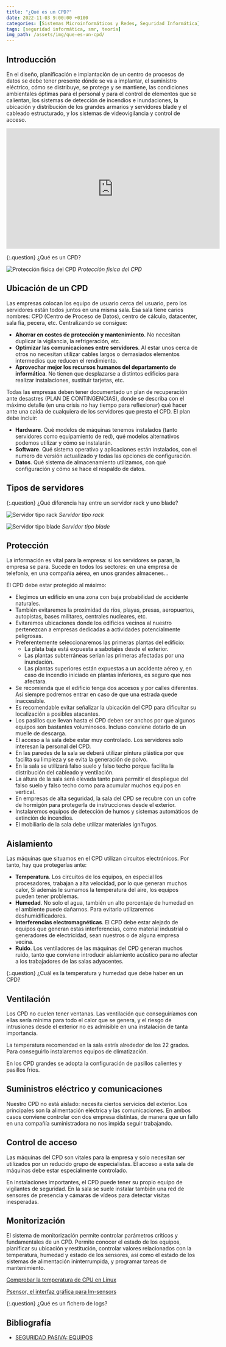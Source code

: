 ```yaml
---
title: "¿Qué es un CPD?"
date: 2022-11-03 9:00:00 +0100
categories: [Sistemas Microinformáticos y Redes, Seguridad Informática]
tags: [seguridad informática, smr, teoría]
img_path: /assets/img/que-es-un-cpd/
---
```


## Introducción

En el diseño, planificación e implantación de un centro de procesos de datos se debe tener presente dónde se va a implantar, el suministro eléctrico, cómo se distribuye, se protege y se mantiene, las condiciones ambientales óptimas para el personal y para el control de elementos que se calientan, los sistemas de detección de incendios e inundaciones, la ubicación y distribución de los grandes armarios y servidores blade y el cableado estructurado, y los sistemas de videovigilancia y control de acceso.

<iframe width="560" height="315" src="https://www.youtube.com/embed/DBI_jnlo6Nk" title="YouTube video player" frameborder="0" allow="accelerometer; autoplay; clipboard-write; encrypted-media; gyroscope; picture-in-picture" allowfullscreen></iframe>

{:.question}
¿Qué es un CPD?

![Protección fisica del CPD](proteccionFisicaCpd.jpg)
_Protección fisica del CPD_

## Ubicación de un CPD

Las empresas colocan los equipo de usuario cerca del usuario, pero los servidores están todos juntos en una misma sala. Esa sala tiene carios nombres: CPD (Centro de Proceso de Datos), centro de cálculo, datacenter, sala fía, pecera, etc. Centralizando se consigue:

- **Ahorrar en costes de protección y mantenimiento**. No necesitan duplicar la vigilancia, la refrigeración, etc.
- **Optimizar las comunicaciones entre servidores**. Al estar unos cerca de otros no necesitan utilizar cables largos o demasiados elementos intermedios que reducen el rendimiento.
- **Aprovechar mejor los recursos humanos del departamento de informática**. No tienen que desplazarse a distintos edificios para realizar instalaciones, sustituir tarjetas, etc.

Todas las empresas deben tener documentado un plan de recuperación ante desastres (PLAN DE CONTINGENCIAS), donde se describa con el máximo detalle (en una crisis no hay tiempo para reflexionar) qué hacer ante una caída de cualquiera de los servidores que presta el CPD. El plan debe incluir:

- **Hardware**. Qué modelos de máquinas tenemos instalados (tanto servidores como equipamiento de red), qué modelos alternativos podemos utilizar y cómo se instalarán.
- **Software**. Qué sistema operativo y aplicaciones están instalados, con el numero de versión actualizado y todas las opciones de configuración.
- **Datos**. Qué sistema de almacenamiento utilizamos, con qué configuración y cómo se hace el respaldo de datos.

## Tipos de servidores 

{:.question}
¿Qué diferencia hay entre un servidor rack y uno blade?

![Servidor tipo rack](rack.jpg)
_Servidor tipo rack_

![Servidor tipo blade](blade.jpg)
_Servidor tipo blade_

## Protección

La información es vital para la empresa: si los servidores se paran, la empresa se para. Sucede en todos los sectores: en una empresa de telefonía, en una compañía aérea, en unos grandes almacenes...

El CPD debe estar protegido al máximo:

- Elegimos un edificio en una zona con baja probabilidad de accidente naturales.
- También evitaremos la proximidad de ríos, playas, presas, aeropuertos, autopistas, bases militares, centrales nucleares, etc.
- Evitaremos ubicaciones donde los edificios vecinos al nuestro pertenezcan a empresas dedicadas a actividades potencialmente peligrosas.
- Preferentemente seleccionaremos las primeras plantas del edificio:
    - La plata baja está expuesta a sabotajes desde el exterior.
    - Las plantas subterráneas serian las primeras afectadas por una inundación.
    - Las plantas superiores están expuestas a un accidente aéreo y, en caso de incendio iniciado en plantas inferiores, es seguro que nos afectara.
- Se recomienda que el edificio tenga dos accesos y por calles diferentes. Así siempre podremos entrar en caso de que una estrada quede inaccesible.
- Es recomendable evitar señalizar la ubicación del CPD para dificultar su localización a posibles atacantes.
- Los pasillos que llevan hasta el CPD deben ser anchos por que algunos equipos son bastantes voluminosos. Incluso conviene dotarlo de un muelle de descarga.
- El acceso a la sala debe estar muy controlado. Los servidores solo interesan la personal del CPD.
- En las paredes de la sala se deberá utilizar pintura plástica por que facilita su limpieza y se evita la generación de polvo.
- En la sala se utilizará falso suelo y falso techo porque facilita la distribución del cableado y ventilación.
- La altura de la sala será elevada tanto para permitir el despliegue del falso suelo y falso techo como para acumular muchos equipos en vertical.
- En empresas de alta seguridad, la sala del CPD se recubre con un cofre de hormigón para protegerla de instrucciones desde el exterior.
- Instalaremos equipos de detección de humos y sistemas automáticos de extinción de incendios.
- El mobiliario de la sala debe utilizar materiales ignífugos.

## Aislamiento

Las máquinas que situamos en el CPD utilizan circuitos electrónicos. Por tanto, hay que protegerlas ante:

- **Temperatura**. Los circuitos de los equipos, en especial los procesadores, trabajan a alta velocidad, por lo que generan muchos calor, Si además le sumamos la temperatura del aire, los equipos pueden tener problemas.
- **Humedad**. No solo el agua, también un alto porcentaje de humedad en el ambiente puede dañarnos. Para evitarlo utilizaremos deshumidificadores.
- **Interferencias electromagnéticas**. El CPD debe estar alejado de equipos que generan estas interferencias, como material industrial o generadores de electricidad, sean nuestros o de alguna empresa vecina.
- **Ruido**. Los ventiladores de las máquinas del CPD generan muchos ruido, tanto que conviene introducir aislamiento acústico para no afectar a los trabajadores de las salas adyacentes.

{:.question}
¿Cuál es la temperatura y humedad que debe haber en un CPD?

## Ventilación

Los CPD no cuelen tener ventanas. Las ventilación que conseguiríamos con ellas sería mínima para todo el calor que se genera, y el riesgo de intrusiones desde el exterior no es admisible en una instalación de tanta importancia.

La temperatura recomendad en la sala estría alrededor de los 22 grados. Para conseguirlo instalaremos equipos de climatización.

En los CPD grandes se adopta la configuración de pasillos calientes y pasillos fríos.

## Suministros eléctrico y comunicaciones

Nuestro CPD no está aislado: necesita ciertos servicios del exterior. Los principales son la alimentación eléctrica y las comunicaciones. En ambos casos conviene controlar con dos empresa distintas, de manera que un fallo en una compañía suministradora no nos impida seguir trabajando.

## Control de acceso

Las máquinas del CPD son vitales para la empresa y solo necesitan ser utilizados por un reducido grupo de especialistas. El acceso a esta sala de máquinas debe estar especialmente controlado.

En instalaciones importantes, el CPD puede tener su propio equipo de vigilantes de seguridad. En la sala se suele instalar también una red de sensores de presencia y cámaras de vídeos para detectar visitas inesperadas.

## Monitorización

El sistema de monitorización permite controlar parámetros críticos y fundamentales de un CPD. Permite conocer el estado de los equipos, planificar su ubicación y restitución, controlar valores relacionados con la temperatura, humedad y estado de los sensores, así como el estado de los sistemas de alimentación ininterrumpida, y programar tareas de mantenimiento.

[Comprobar la temperatura de CPU en Linux](https://protegermipc.net/2021/02/08/comprobar-la-temperatura-de-cpu-en-ubuntu-linux/)

[Psensor, el interfaz gráfica para lm-sensors](https://ubunlog.com/psensor-interfaz-lm-sensors/#Configura_lm-sensors)

{:.question}
¿Qué es un fichero de logs?

## Bibliografía

- [SEGURIDAD PASIVA: EQUIPOS](http://aleogao.blogspot.com/2016/11/seguridad-pasiva-equipos.html)